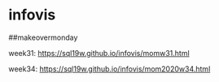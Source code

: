 # infovis

##makeovermonday

week31: https://sql19w.github.io/infovis/momw31.html

week34: https://sql19w.github.io/infovis/mom2020w34.html
